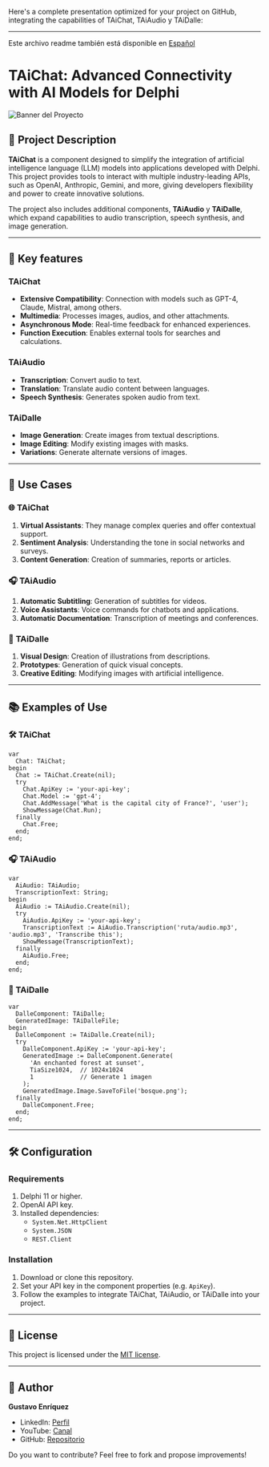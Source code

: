 Here's a complete presentation optimized for your project on GitHub, integrating the capabilities of TAiChat, TAiAudio y TAiDalle:  

---

Este archivo readme también está disponible en [Español](README.MD)


# TAiChat: Advanced Connectivity with AI Models for Delphi  

![Banner del Proyecto](https://via.placeholder.com/1024x300)  

## 📌 Project Description  

**TAiChat** is a component designed to simplify the integration of artificial intelligence language (LLM) models into applications developed with Delphi. This project provides tools to interact with multiple industry-leading APIs, such as OpenAI, Anthropic, Gemini, and more, giving developers flexibility and power to create innovative solutions.

The project also includes additional components, **TAiAudio** y **TAiDalle**, which expand capabilities to audio transcription, speech synthesis, and image generation.

---

## 🌟 Key features  

### TAiChat  
- **Extensive Compatibility**: Connection with models such as GPT-4, Claude, Mistral, among others.  
- **Multimedia**: Processes images, audios, and other attachments.  
- **Asynchronous Mode**: Real-time feedback for enhanced experiences.  
- **Function Execution**: Enables external tools for searches and calculations.  

### TAiAudio  
- **Transcription**: Convert audio to text.  
- **Translation**: Translate audio content between languages.  
- **Speech Synthesis**: Generates spoken audio from text.  

### TAiDalle  
- **Image Generation**: Create images from textual descriptions.  
- **Image Editing**: Modify existing images with masks.  
- **Variations**: Generate alternate versions of images.  

---

## 🎯 Use Cases  

### 🌐 **TAiChat**  
1. **Virtual Assistants**: They manage complex queries and offer contextual support.  
2. **Sentiment Analysis**: Understanding the tone in social networks and surveys.  
3. **Content Generation**: Creation of summaries, reports or articles.  

### 🎧 **TAiAudio**  
1. **Automatic Subtitling**: Generation of subtitles for videos.  
2. **Voice Assistants**: Voice commands for chatbots and applications.  
3. **Automatic Documentation**: Transcription of meetings and conferences.  

### 🎨 **TAiDalle**  
1. **Visual Design**: Creation of illustrations from descriptions.  
2. **Prototypes**: Generation of quick visual concepts.  
3. **Creative Editing**: Modifying images with artificial intelligence.  

---

## 📚 Examples of Use  

### 🛠️ TAiChat  
```delphi
var
  Chat: TAiChat;
begin
  Chat := TAiChat.Create(nil);
  try
    Chat.ApiKey := 'your-api-key';
    Chat.Model := 'gpt-4';
    Chat.AddMessage('What is the capital city of France?', 'user');
    ShowMessage(Chat.Run);
  finally
    Chat.Free;
  end;
end;
```

### 🎧 TAiAudio  
```delphi
var
  AiAudio: TAiAudio;
  TranscriptionText: String;
begin
  AiAudio := TAiAudio.Create(nil);
  try
    AiAudio.ApiKey := 'your-api-key';
    TranscriptionText := AiAudio.Transcription('ruta/audio.mp3', 'audio.mp3', 'Transcribe this');
    ShowMessage(TranscriptionText);
  finally
    AiAudio.Free;
  end;
end;
```

### 🎨 TAiDalle  
```delphi
var
  DalleComponent: TAiDalle;
  GeneratedImage: TAiDalleFile;
begin
  DalleComponent := TAiDalle.Create(nil);
  try
    DalleComponent.ApiKey := 'your-api-key';
    GeneratedImage := DalleComponent.Generate(
      'An enchanted forest at sunset',
      TiaSize1024,  // 1024x1024
      1             // Generate 1 imagen
    );
    GeneratedImage.Image.SaveToFile('bosque.png');
  finally
    DalleComponent.Free;
  end;
end;
```

---

## 🛠️ Configuration  

### **Requirements**  
1. Delphi 11 or higher.  
2. OpenAI API key.  
3. Installed dependencies:  
   - `System.Net.HttpClient`  
   - `System.JSON`  
   - `REST.Client`  

### **Installation**  
1. Download or clone this repository.  
2. Set your API key in the component properties (e.g. `ApiKey`).  
3. Follow the examples to integrate TAiChat, TAiAudio, or TAiDalle into your project.  

---

## 📜 License  

This project is licensed under the [MIT license](LICENSE).  

---

## 👤 Author  

**Gustavo Enríquez**  
- LinkedIn: [Perfil](https://www.linkedin.com/in/gustavo-enriquez-3937654a/)  
- YouTube: [Canal](https://www.youtube.com/@cimamaker3945)  
- GitHub: [Repositorio](https://github.com/gustavoeenriquez/)  

Do you want to contribute? Feel free to fork and propose improvements!  



